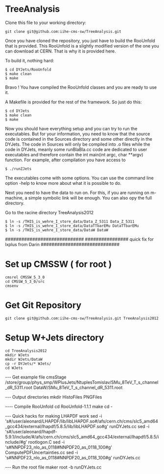 TreeAnalysis
============

Clone this file to your working directory:

    git clone git@github.com:iihe-cms-sw/TreeAnalysis.git

Once you have cloned the repository, you just have to build the RooUnfold
that is provided. This RooUnfold is a slightly modified version of the one 
you can download at CERN. That is why it is provided here.

To build it, nothing hard:

    $ cd DYJets/RooUnfold
    $ make clean
    $ make 

Bravo ! You have compiled the RooUnfold classes and you are ready to use it.

A Makefile is provided for the rest of the framework. So just do this:

    $ cd DYJets
    $ make clean
    $ make

Now you should have everything setup and you can try to run the executables.
But for your information, you need to know that the source code is contained
in the Sources directory and some other directly in the DYJets. The code in
Sources will only be compiled into .o files while the code in DYJets, meanly
some runBlaBla.cc code are dedicated to user executables and therefore contain
the int main(int argc, char **argv) function. For example, after
compilation you have access to

    $ ./runZJets

The executables come with some options. You can use the command line option -help
to know more about what it is possible to do.

Next you need to have the data to run on. For this, if you are running on m-machine, 
a simple symbolic link will be enough. You can also opy the full directory.

Go to the racine directory TreeAnalysis2012
    
    $ ln -s /THIS_is_wehre_I_store_data/Data_Z_5311 Data_Z_5311
    $ ln -s /THIS_is_wehre_I_store_data/DataTTbarEMu DataTTbarEMu
    $ ln -s /THIS_is_wehre_I_store_data/DataW DataW

#############################
################  quick fix for lxplus from Darin
#############################

# Set up CMSSW ( for root ) 
    cmsrel CMSSW_5_3_0
    cd CMSSW_5_3_0/src
    cmsenv

# Get Git Repository
    git clone git@github.com:iihe-cms-sw/TreeAnalysis.git TreeAnalysis2012

# Setup W+Jets directory
    cd TreeAnalysis2012
    mkdir WJets
    mkdir WJets/DataW
    cp -r DYJets/* WJets/
    cd WJets

--- Get example file
    cmsStage /store/group/phys_smp/WPlusJets/NtuplesTomislav/SMu_8TeV_T_s_channel_dR_5311.root DataW/SMu_8TeV_T_s_channel_dR_5311.root

--- Output directories
    mkdir HistoFiles PNGFiles

---- Compile RooUnfold
    cd RooUnfold-1.1.1
    make
    cd -

--- Quick hacks for making LHAPDF work
    sed -i 's#/user/aleonard/LHAPDF/lib/libLHAPDF.so#/afs/cern.ch/cms/slc5_amd64_gcc434/external/lhapdf/5.8.5/lib/libLHAPDF.so#g' runDYJets.cc
    sed -i 's#/user/aleonard/lhapdf-5.9.1/include/#/afs/cern.ch/cms/slc5_amd64_gcc434/external/lhapdf/5.8.5/include/#g' rootlogon.C
    sed -i 's#NNPDF23_nlo_as_0118#NNPDF20_as_0118_100#g' ComputePDFUncertainties.cc
    sed -i 's#NNPDF23_nlo_as_0118#NNPDF20_as_0118_100#g' runDYJets.cc

--- Run the root file maker
    root -b runDYJets.cc

